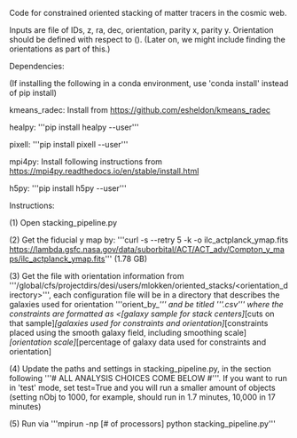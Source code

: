 Code for constrained oriented stacking of matter tracers in the cosmic web.

Inputs are file of IDs, z, ra, dec, orientation, parity x, parity y. Orientation should be defined with respect to ().
(Later on, we might include finding the orientations as part of this.)

Dependencies:

(If installing the following in a conda environment, use 'conda install' instead of pip install)

kmeans_radec: Install from https://github.com/esheldon/kmeans_radec

healpy: '''pip install healpy --user'''

pixell: '''pip install pixell --user'''

mpi4py: Install following instructions from https://mpi4py.readthedocs.io/en/stable/install.html

h5py: '''pip install h5py --user'''

Instructions:

(1) Open stacking_pipeline.py

(2) Get the fiducial y map by: '''curl -s --retry 5 -k -o ilc_actplanck_ymap.fits https://lambda.gsfc.nasa.gov/data/suborbital/ACT/ACT_adv/Compton_y_maps/ilc_actplanck_ymap.fits''' (1.78 GB)

(3) Get the file with orientation information from '''/global/cfs/projectdirs/desi/users/mlokken/oriented_stacks/<orientation_directory>''', each configuration file will be in a directory that describes the galaxies used for orientation '''orient_by_<sample>_<percentage>''' and be titled '''<constraints>.csv''' where the constraints are formatted as <[galaxy sample for stack centers]_[cuts on that sample]_[galaxies used for constraints and orientation]_[constraints placed using the smooth galaxy field, including smoothing scale]_[orientation scale]_[percentage of galaxy data used for constraints and orientation]

(4) Update the paths and settings in stacking_pipeline.py, in the section following '''# ALL ANALYSIS CHOICES COME BELOW #'''. If you want to run in 'test' mode, set test=True and you will run a smaller amount of objects (setting nObj to 1000, for example, should run in 1.7 minutes, 10,000 in 17 minutes)

(5) Run via '''mpirun -np [# of processors] python stacking_pipeline.py'''